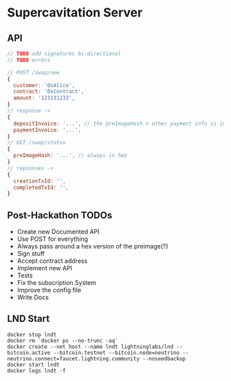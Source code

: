 # Supercavitation Server

## API

```javascript
// TODO add signatures bi-directional 
// TODO errors

// POST /swap/new
{
  customer: '0xAlice',
  contract: '0xContract',
  amount: '123131233',
}
// response -> 
{
  depositInvoice: '...', // the preImageHash + other payment info is inferred client side
  paymentInvoice: '...',
}
// GET /swap/status
{
  preImageHash: '...', // always in hex
}
// repsonses ->
{
  creationTxId: '',
  completedTxId: '',
}
```

## Post-Hackathon TODOs 

- Create new Documented API
 - Use POST for everything
 - Always pass around a hex version of the preimage(?)
 - Sign stuff
 - Accept contract address
- Implement new API
- Tests
- Fix the subscription System
- Improve the config file
- Write Docs


## LND Start

```
docker stop lndt
docker rm `docker ps --no-trunc -aq`
docker create --net host --name lndt lightninglabs/lnd --bitcoin.active --bitcoin.testnet --bitcoin.node=neutrino --neutrino.connect=faucet.lightning.community --noseedbackup
docker start lndt
docker logs lndt -f
```